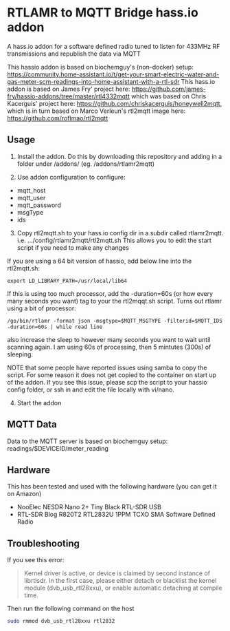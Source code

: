 # RTLAMR to MQTT Bridge hass.io addon
A hass.io addon for a software defined radio tuned to listen for 433MHz RF transmissions and republish the data via MQTT

This hassio addon is based on biochemguy's (non-docker) setup: https://community.home-assistant.io/t/get-your-smart-electric-water-and-gas-meter-scm-readings-into-home-assistant-with-a-rtl-sdr
This hass.io addon is based on James Fry' project here: https://github.com/james-fry/hassio-addons/tree/master/rtl4332mqtt
which was based on Chris Kacerguis' project here: https://github.com/chriskacerguis/honeywell2mqtt,
which is in turn based on Marco Verleun's rtl2mqtt image here: https://github.com/roflmao/rtl2mqtt

## Usage

1) Install the addon. Do this by downloading this repository and adding in a folder under /addons/ (eg. /addons/rtlamr2mqtt)

2) Use addon configuration to configure:
- mqtt_host
- mqtt_user
- mqtt_password
- msgType
- ids

3) Copy rtl2mqtt.sh to your hass.io config dir in a subdir called rtlamr2mqtt.
i.e.
.../config/rtlamr2mqtt/rtl2mqtt.sh
This allows you to edit the start script if you need to make any changes

If you are using a 64 bit version of hassio, add below line into the rtl2mqtt.sh:
```
export LD_LIBRARY_PATH=/usr/local/lib64
```

If this is using too much processor, add the -duration=60s (or how every many seconds you want) tag to your the rtl2mqqt.sh script. Turns out rtlamr using a bit of processor:
```
/go/bin/rtlamr -format json -msgtype=$MQTT_MSGTYPE -filterid=$MQTT_IDS -duration=60s | while read line
```
also increase the sleep to however many seconds you want to wait until scanning again. I am using 60s of processing, then 5 mintutes (300s) of sleeping.

NOTE that some people have reported issues using samba to copy the script. For some reason it does not get copied to the container on start up of the addon. If you see this issue, please scp the script to your hassio config folder, or ssh in and edit the file locally with vi/nano.


4) Start the addon


## MQTT Data

Data to the MQTT server is based on biochemguy setup: readings/$DEVICEID/meter_reading

## Hardware

This has been tested and used with the following hardware (you can get it on Amazon)

- NooElec NESDR Nano 2+ Tiny Black RTL-SDR USB
- RTL-SDR Blog R820T2 RTL2832U 1PPM TCXO SMA Software Defined Radio


## Troubleshooting

If you see this error:

> Kernel driver is active, or device is claimed by second instance of librtlsdr.
> In the first case, please either detach or blacklist the kernel module
> (dvb_usb_rtl28xxu), or enable automatic detaching at compile time.

Then run the following command on the host

```bash
sudo rmmod dvb_usb_rtl28xxu rtl2832
```
